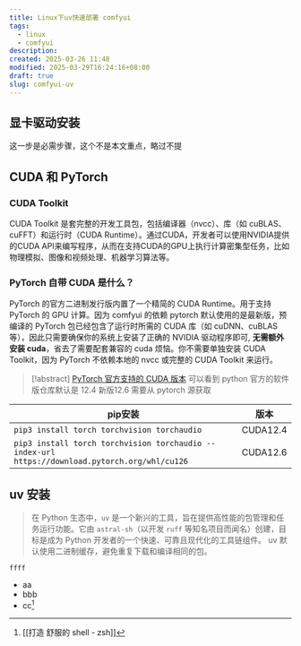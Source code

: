 ```yaml
---
title: Linux下uv快速部署 comfyui
tags:
  - linux
  - comfyui
description: 
created: 2025-03-26 11:48
modified: 2025-03-29T16:24:16+08:00
draft: true
slug: comfyui-uv
---
```


## 显卡驱动安装
这一步是必需步骤，这个不是本文重点，略过不提

## CUDA 和 PyTorch
### CUDA Toolkit
CUDA Toolkit 是套完整的开发工具包，包括编译器（nvcc）、库（如 cuBLAS、cuFFT）和运行时（CUDA Runtime）。通过CUDA，开发者可以使用NVIDIA提供的CUDA API来编写程序，从而在支持CUDA的GPU上执行计算密集型任务，比如物理模拟、图像和视频处理、机器学习算法等。


### PyTorch 自带 CUDA 是什么？

PyTorch 的官方二进制发行版内置了一个精简的 CUDA Runtime。用于支持 PyTorch 的 GPU 计算。因为 comfyui 的依赖 pytorch 默认使用的是最新版，预编译的 PyTorch 包已经包含了运行时所需的 CUDA 库（如 cuDNN、cuBLAS 等），因此只需要确保你的系统上安装了正确的 NVIDIA 驱动程序即可, **无需额外安装 cuda**，省去了需要配套兼容的 cuda 烦恼。你不需要单独安装 CUDA Toolkit，因为 PyTorch 不依赖本地的 nvcc 或完整的 CUDA Toolkit 来运行。

> [!abstract] [PyTorch 官方支持的 CUDA 版本](https://pytorch.org/get-started/locally/)
> 可以看到 python 官方的软件版仓库默认是 12.4
> 新版12.6 需要从 pytorch 源获取

|  pip安装   |   版本  |
| --- | --- |
|   `pip3 install torch torchvision torchaudio`   |  CUDA12.4   |
|   `pip3 install torch torchvision torchaudio --index-url https://download.pytorch.org/whl/cu126`   |  CUDA12.6   |


## uv 安装
> 在 Python 生态中，`uv` 是一个新兴的工具，旨在提供高性能的包管理和任务运行功能。它由 `astral-sh`（以开发 `ruff` 等知名项目而闻名）创建，目标是成为 Python 开发者的一个快速、可靠且现代化的工具链组件。
> uv 默认使用二进制缓存，避免重复下载和编译相同的包。
> 
```
ffff
```
- aa
- bbb
- cc[^1]

[^1]: [[打造 舒服的 shell - zsh]]
